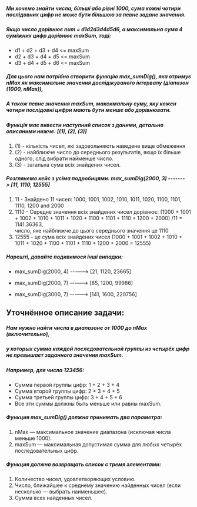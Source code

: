 ##### Ми хочемо знайти числа, більші або рівні 1000, сума кожні чотири послідовних цифр не може бути більшою за певне задане значення.

##### Якщо число дорівнює num = d1d2d3d4d5d6, а максимальна сума 4 суміжних цифр дорівнює maxSum, тоді:

- d1 + d2 + d3 + d4 <= maxSum
- d2 + d3 + d4 + d5 <= maxSum
- d3 + d4 + d5 + d6 <= maxSum

##### Для цього нам потрібно створити функцію max_sumDig(), яка отримує nMax як максимальне значення досліджуваного інтервалу (діапазон (1000, nMax)),

##### А також певне значення maxSum, максимальну суму, яку кожен чотири послідовні цифри мають бути менше або дорівнювати.

##### Функція має вивести наступний список з даними, детально описаними нижче: [(1), (2), (3)]

1. (1) - кількість чисел, які задовольняють наведене вище обмеження
2. (2) - найближче число до середнього результатів, якщо їх більше одного, слід вибрати найменше число.
3. (3) - загальна сума всіх знайдених чисел.

##### Розглянемо кейс з усіма подробицями: max_sumDig(2000, 3) -------> [11, 1110, 12555]

1. 11 - Знайдено 11 чисел: 1000, 1001, 1002, 1010, 1011, 1020, 1100, 1101, 1110, 1200 and 2000
2. 1110 - Середнє значення всіх знайдених чисел дорівнює:
   (1000 + 1001 + 1002 + 1010 + 1011 + 1020 + 1100 + 1101 + 1110 + 1200 + 2000) /11 = 1141.36363,  
   число, яке найближче до цього середнього значення це 1110
3. 12555 - це сума всіх знайдених чисел
   (1000 + 1001 + 1002 + 1010 + 1011 + 1020 + 1100 + 1101 + 1110 + 1200 + 2000 = 12555)

##### Нарешті, давайте подивимося інші випадки:

- max_sumDig(2000, 4) -----> [21, 1120, 23665]

- max_sumDig(2000, 7) -----> [85, 1200, 99986]

- max_sumDig(3000, 7) -----> [141, 1600, 220756]

## Уточнённое описание задачи:

##### Нам нужно найти числа в диапазоне от 1000 до nMax (включительно),

##### у которых сумма каждой последовательной группы из четырёх цифр не превышает заданного значения maxSum.

##### Например, для числа 123456:

- Сумма первой группы цифр: 1 + 2 + 3 + 4
- Сумма второй группы цифр: 2 + 3 + 4 + 5
- Сумма третьей группы цифр: 3 + 4 + 5 + 6
- Все эти суммы должны быть меньше или равны maxSum.

##### Функция max_sumDig() должна принимать два параметра:

1. nMax — максимальное значение диапазона (исключая числа меньше 1000).
2. maxSum — максимальная допустимая сумма для любых четырёх последовательных цифр.

##### Функция должна возвращать список с тремя элементами:

1. Количество чисел, удовлетворяющих условию.
2. Число, ближайшее к среднему значению найденных чисел (если несколько — выбрать наименьшее).
3. Сумма всех найденных чисел.
